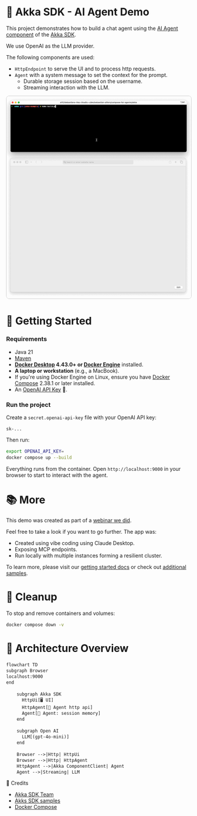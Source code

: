 # 🧠 Akka SDK - AI Agent Demo

This project demonstrates how to build a chat agent using the
[AI Agent component](https://doc.akka.io/java/agents.html) of the
[Akka SDK](https://doc.akka.io/).

We use OpenAI as the LLM provider.

The following components are used:

- `HttpEndpoint` to serve the UI and to process http requests.
- `Agent` with a system message to set the context for the prompt.
  + Durable storage session based on the username.
  + Streaming interaction with the LLM.

<p align="center">
  <img src="demo.gif"
       alt="Akka SDK AI Agent"
       width="900"
       style="border: 1px solid #ccc; border-radius: 8px;" />
</p>

# 🚀 Getting Started

### Requirements

- Java 21
- [Maven]
- **[Docker Desktop] 4.43.0+ or [Docker Engine]** installed.
- **A laptop or workstation** (e.g., a MacBook).
- If you're using Docker Engine on Linux, ensure you have [Docker Compose] 2.38.1 or later installed.
- An [OpenAI API Key](https://platform.openai.com/api-keys) 🔑.

### Run the project

Create a `secret.openai-api-key` file with your OpenAI API key:

```plaintext
sk-...
```

Then run:

```sh
export OPENAI_API_KEY=
docker compose up --build
```

Everything runs from the container. Open `http://localhost:9000` in your browser to start to interact with the agent.

# 📚 More

This demo was created as part of a [webinar we did](https://akka.io/blog/webinar-creating-certainty-in-the-age-of-agentic-ai).

Feel free to take a look if you want to go further. The app was:

- Created using vibe coding using Claude Desktop.
- Exposing MCP endpoints.
- Run locally with multiple instances forming a resilient cluster.

To learn more, please visit our
[getting started docs](https://doc.akka.io/getting-started/index.html)
or check out [additional samples](https://github.com/akka-samples).

# 🧹 Cleanup

To stop and remove containers and volumes:

```sh
docker compose down -v
```

# 🔧 Architecture Overview

```mermaid
flowchart TD
subgraph Browser
localhost:9000
end

    subgraph Akka SDK
      HttpUi[🖥️ UI]
      HttpAgent[🎯 Agent http api]
      Agent[🧠 Agent: session memory]      
    end

    subgraph Open AI      
      LLM[(gpt-4o-mini)]
    end

    Browser -->|Http| HttpUi
    Browser -->|Http| HttpAgent
    HttpAgent -->|Akka ComponentClient| Agent
    Agent -->|Streaming| LLM
```

📎 Credits

- [Akka SDK Team]
- [Akks SDK samples](https://github.com/akka-samples)
- [Docker Compose]

[Maven]: http://maven.apache.org/
[Akka SDK Team]: https://docs.akka.io/
[Docker Compose]: https://github.com/docker/compose
[Docker Desktop]: https://www.docker.com/products/docker-desktop/
[Docker Engine]: https://docs.docker.com/engine/
